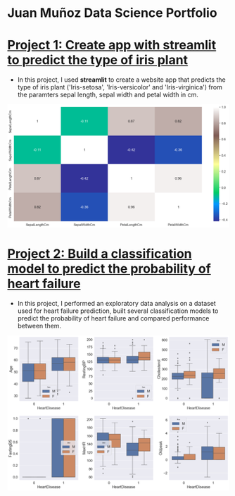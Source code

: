 # Juan Muñoz Data Science Portfolio 

# [Project 1: Create app with streamlit to predict the type of iris plant](https://github.com/jkmg/Iris)
* In this project, I used **streamlit** to create a website app that predicts the type of iris plant ('Iris-setosa', 'Iris-versicolor' and 'Iris-virginica') from the paramters sepal length, sepal width and petal width in cm.

![](/images/Iris_correlation_matrix.png)

# [Project 2: Build a classification model to predict the probability of heart failure](https://github.com/jkmg/Heart_Disease_Prediction)
* In this project, I performed an exploratory data analysis on a dataset used for heart failure prediction, built several classification models to predict the probability of heart failure and compared performance between them.  

![](/images/Heart_BoxPlot.png)
